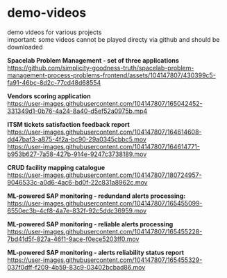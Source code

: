 # demo-videos
demo videos for various projects<br/>
important: some videos cannot be played directy via github and should be downloaded<br/>

<b>Spacelab Problem Management - set of three applications</b><br/>
https://github.com/simplicity-goodness-truth/spacelab-problem-management-process-problems-frontend/assets/104147807/430399c5-fa91-46bc-8d2c-77cd48d68554<br/>

<b>Vendors scoring application</b><br/>
https://user-images.githubusercontent.com/104147807/165042452-331349d1-0b76-4a24-8a40-d5ef52a0975b.mp4<br/>

<b>ITSM tickets satisfaction feedback report</b><br/>
https://user-images.githubusercontent.com/104147807/164614608-dd47baf3-a875-4f2a-bc90-29a0345cbbc5.mov<br/>
https://user-images.githubusercontent.com/104147807/164614771-b953b627-7a58-427b-914e-9247c3738189.mov<br/>

<b>CRUD facility mapping catalogue</b><br/>
https://user-images.githubusercontent.com/104147807/180724957-9046533c-a0d6-4ac6-bd0f-22c831a8962c.mov<br/>

<b>ML-powered SAP monitoring - redundand alerts processing:</b><br/>
https://user-images.githubusercontent.com/104147807/165455099-6550ec3b-4cf8-4a7e-832f-92c5ddc36959.mov<br/>

<b>ML-powered SAP monitoring - reliable alerts processing</b><br/>
https://user-images.githubusercontent.com/104147807/165455228-7bd41d5f-827a-46f1-9ace-f0ece5203ff0.mov<br/>

<b>ML-powered SAP monitoring - alerts reliability status report</b><br/>
https://user-images.githubusercontent.com/104147807/165455329-037f0dff-f209-4b59-83c9-03402bcbad86.mov





